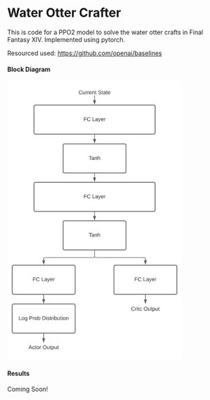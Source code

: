 # Water Otter Crafter

This is code for a PPO2 model to solve the water otter crafts in Final Fantasy XIV. Implemented using pytorch.

Resourced used: https://github.com/openai/baselines

#### Block Diagram
<img src="https://github.com/s-dylan-kim/Water_Otter_Crafter/blob/main/WaterOtterBlockDiagram.svg" alt="Block Diagram" width="400"/>

#### Results
Coming Soon!
